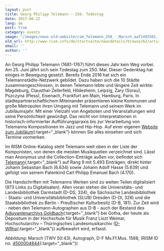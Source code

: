 ```yaml
---
layout: post
title: Georg Philipp Telemann – 250. Todestag
date: 2017-06-22
lang: de
post: true
category: events
image: "/images/news-old-website/csm_Telemann_250_-_Marsch_aaf1492561.jpg"
old_url: http://www.rism.info/de/startseite/newsdetails/browse/62/article/64/the-250th-anniversary-of-the-death-of-georg-philipp-telemann.html
email: ''
author: ''
---
```



An Georg Philipp Telemann (1681-1767) führt dieses Jahr kein Weg vorbei. Am 25. Juni jährt sich sein Todestag zum 250. Mal. Dieser Gedenktag hat einiges in Bewegung gesetzt. Bereits Ende 2016 hat sich ein Telemannstädte-Netzwerk gebildet. Dazu haben sich die 10 Städte zusammengeschlossen, in denen Telemann lebte und längere Zeit wirkte: Magdeburg, Clausthal-Zellerfeld, Hildesheim, Leipzig, Żary (Sorau), Pszczyna (Pless), Eisenach, Frankfurt am Main, Hamburg, Paris. In städtepartnerschaftlichem Miteinander präsentieren kleine Kommunen und große Metropolen ihren Umgang mit Telemann und seinem Werk im Jubiläumsjahr. Mit einer Vielzahl von Angeboten und Veranstaltungen wird seine Persönlichkeit gewürdigt. Das reicht von Interpretationen in historisch-informierter Aufführungspraxis bis zur Verarbeitung von Telemanns Kompositionen im Jazz und Hip-Hop. Auf einer eigenen [Website zum Jubiläum](http://www.telemann2017.eu/){:target="_blank"} können Sie alles einsehen und sich Termine vormerken.



Im RISM Online-Katalog steht Telemann weit oben in der Liste der Komponisten, von denen die meisten Musikquellen verzeichnet sind. Lässt man Anonymus und die Collection-Einträge außen vor, befindet sich [Telemann](https://opac.rism.info/search?View=rism&author=Telemann+Georg+Philipp){:target="_blank"} auf Rang 9 mit 5.493 Einträgen, direkt hinter Johann Sebastian Bach (6.634) sowie Johann Adolf Hasse (5.639) und gefolgt von seinem Patenkind Carl Philipp Emanuel Bach (4.170).

Die Handschriften mit Telemanns Werken sind zu weiten Teilen digitalisiert (973 Links zu Digitalisaten). Allen voran stehen die Universitäts- und Landesbibliothek Darmstadt (D-DS, 334), die Sächsische Landesbibliothek - Staats- und Universitätsbibliothek (SLUB) Dresden (D-Dl, 326) und die Staatsbibliothek zu Berlin - Preußischer Kulturbesitz (D-B, 181). Zur Zeit wird - neben den Telemann-Autographen aus D-B - auch der Bestand des [Adjuvantenarchivs Goldbach](https://opac.rism.info/search?View=rism&author=Telemann+Georg+Philipp&siglum=D-WRha){:target="_blank"} bei Gotha, der heute als Depositum in der Hochschule für Musik Franz Liszt Weimar, Hochschularchiv – Thüringisches Landesmusikarchiv ([D-WRha](http://www.hfm-weimar.de/index.php?id=343#joPageDown){:target="_blank"}) aufbewahrt wird, erfasst.

_Abbildung_: Marsch (TWV 50:43), Autograph, D-F Ms.Ff.Mus. 1588, (RISM ID no. [4500004844](https://opac.rism.info/search?id=450004844){:target="_blank"})




